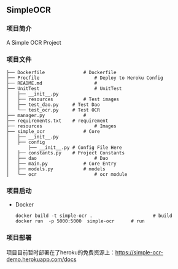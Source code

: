 ## SimpleOCR

### 项目简介

A Simple OCR Project

### 项目文件

~~~
├── Dockerfile				# Dockerfile
├── Procfile					# Deploy to Heroku Config
├── README.md					#
├── UnitTest					# UnitTest
│   ├── __init__.py
│   ├── resources			# Test images
│   ├── test_dao.py		# Test Dao
│   └── test_ocr.py		# Test OCR
├── manager.py				#
├── requirements.txt	# requirement
├── resources					# Images
├── simple_ocr				# Core
│   ├── __init__.py
│   ├── config
│   	├── __init__.py	# Config File Here
│   ├── constants.py	# Project Constants
│   ├── dao						# Dao
│   ├── main.py				# Core Entry
│   ├── models.py			# models
│   └── ocr						# ocr module
~~~

### 项目启动

- Docker

  ```
  docker build -t simple-ocr .						# build
  docker run  -p 5000:5000  simple-ocr		# run
  ```

### 项目部署

项目目前暂时部署在了heroku的免费资源上：https://simple-ocr-demo.herokuapp.com/docs